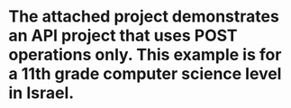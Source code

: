 # The attached project demonstrates an API project that uses POST operations only. This example is for a 11th grade computer science level in Israel.
